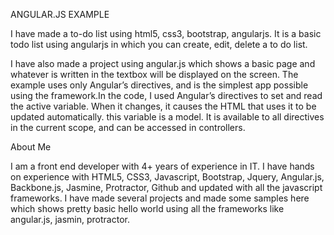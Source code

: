 ANGULAR.JS EXAMPLE

I have made a to-do list using html5, css3, bootstrap, angularjs. It is a basic todo list using angularjs in which you can create, edit, delete a to do list.

I have also made a project using angular.js which shows a basic page and whatever is written in the textbox will be displayed on the screen. The example uses only Angular’s directives, and is the simplest app possible using the framework.In the code, I used Angular’s directives to set and read the active variable. When it changes, it causes the HTML that uses it to be updated automatically. this variable is a model. It is available to all directives in the current scope, and can be accessed in controllers.

About Me

I am a front end developer with 4+ years of experience in IT. I have hands on experience with HTML5, CSS3, Javascript, Bootstrap, Jquery, Angular.js, Backbone.js, Jasmine, Protractor, Github and updated with all the javascript frameworks. I have made several projects and made some samples here which shows pretty basic hello world using all the frameworks like angular.js, jasmin, protractor.


